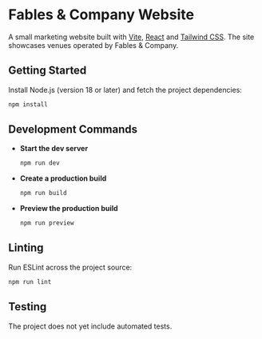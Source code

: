 # Fables & Company Website

A small marketing website built with [Vite](https://vitejs.dev/), [React](https://react.dev/) and [Tailwind CSS](https://tailwindcss.com/). The site showcases venues operated by Fables & Company.

## Getting Started

Install Node.js (version 18 or later) and fetch the project dependencies:

```bash
npm install
```

## Development Commands

- **Start the dev server**

  ```bash
  npm run dev
  ```

- **Create a production build**

  ```bash
  npm run build
  ```

- **Preview the production build**

  ```bash
  npm run preview
  ```

## Linting

Run ESLint across the project source:

```bash
npm run lint
```

## Testing

The project does not yet include automated tests.
